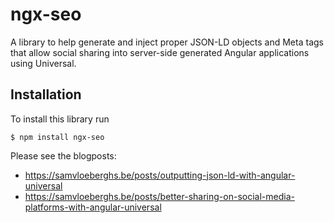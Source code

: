 # ngx-seo

A library to help generate and inject proper JSON-LD objects and Meta tags that allow social sharing into server-side generated Angular applications using Universal.

## Installation

To install this library run

```
$ npm install ngx-seo
```

Please see the blogposts:

- https://samvloeberghs.be/posts/outputting-json-ld-with-angular-universal
- https://samvloeberghs.be/posts/better-sharing-on-social-media-platforms-with-angular-universal

